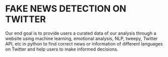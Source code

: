 # FAKE NEWS DETECTION ON TWITTER
Our end goal is to provide users a curated data of our analysis through a website using machine learning, emotional analysis, NLP, tweepy, Twitter API, etc in python to find correct news or information of different languages on Twitter and help users to make informed decisions.


